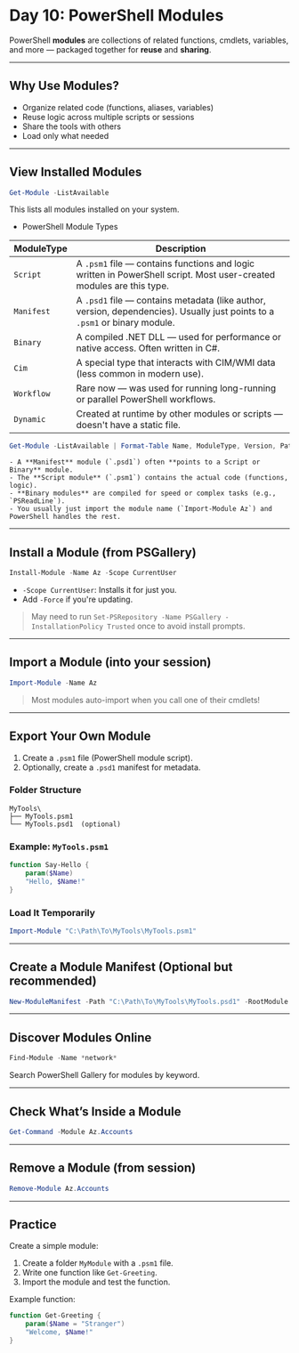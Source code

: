 # Day 10: PowerShell Modules

PowerShell **modules** are collections of related functions, cmdlets, variables, and more — packaged together for **reuse** and **sharing**.

---

## Why Use Modules?

- Organize related code (functions, aliases, variables)
- Reuse logic across multiple scripts or sessions
- Share the tools with others
- Load only what needed

---

## View Installed Modules

```powershell
Get-Module -ListAvailable
```

This lists all modules installed on your system.

- PowerShell Module Types

| ModuleType     | Description |
|----------------|-------------|
| `Script`       | A `.psm1` file — contains functions and logic written in PowerShell script. Most user-created modules are this type. |
| `Manifest`     | A `.psd1` file — contains metadata (like author, version, dependencies). Usually just points to a `.psm1` or binary module. |
| `Binary`       | A compiled .NET DLL — used for performance or native access. Often written in C#. |
| `Cim`          | A special type that interacts with CIM/WMI data (less common in modern use). |
| `Workflow`     | Rare now — was used for running long-running or parallel PowerShell workflows. |
| `Dynamic`      | Created at runtime by other modules or scripts — doesn't have a static file. |

```powershell
Get-Module -ListAvailable | Format-Table Name, ModuleType, Version, Path
```

    - A **Manifest** module (`.psd1`) often **points to a Script or Binary** module.
    - The **Script module** (`.psm1`) contains the actual code (functions, logic).
    - **Binary modules** are compiled for speed or complex tasks (e.g., `PSReadLine`).
    - You usually just import the module name (`Import-Module Az`) and PowerShell handles the rest.





---




## Install a Module (from PSGallery)

```powershell
Install-Module -Name Az -Scope CurrentUser
```

- `-Scope CurrentUser`: Installs it for just you.
- Add `-Force` if you're updating.

> May need to run `Set-PSRepository -Name PSGallery -InstallationPolicy Trusted` once to avoid install prompts.

---

## Import a Module (into your session)

```powershell
Import-Module -Name Az
```

> Most modules auto-import when you call one of their cmdlets!

---

## Export Your Own Module

1. Create a `.psm1` file (PowerShell module script).
2. Optionally, create a `.psd1` manifest for metadata.

### Folder Structure

```
MyTools\
├── MyTools.psm1
└── MyTools.psd1  (optional)
```

### Example: `MyTools.psm1`

```powershell
function Say-Hello {
    param($Name)
    "Hello, $Name!"
}
```

### Load It Temporarily

```powershell
Import-Module "C:\Path\To\MyTools\MyTools.psm1"
```

---

## Create a Module Manifest (Optional but recommended)

```powershell
New-ModuleManifest -Path "C:\Path\To\MyTools\MyTools.psd1" -RootModule "MyTools.psm1"
```

---

## Discover Modules Online

```powershell
Find-Module -Name *network*
```

Search PowerShell Gallery for modules by keyword.

---

## Check What’s Inside a Module

```powershell
Get-Command -Module Az.Accounts
```

---

## Remove a Module (from session)

```powershell
Remove-Module Az.Accounts
```

---

## Practice

Create a simple module:

1. Create a folder `MyModule` with a `.psm1` file.
2. Write one function like `Get-Greeting`.
3. Import the module and test the function.

Example function:

```powershell
function Get-Greeting {
    param($Name = "Stranger")
    "Welcome, $Name!"
}
```

